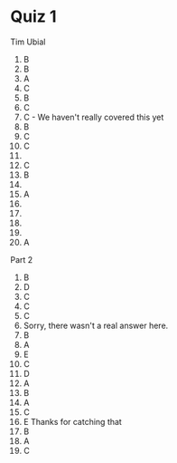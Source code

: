 # Quiz 1

Tim Ubial

1. B
2. B
3. A
4. C
5. B
6. C
7. C - We haven't really covered this yet
8. B
9. C
10. C
11. 
12. C
13. B
14. 
15. A
16. 
17. 
18. 
19. 
20. A


Part 2
1. B
2. D
3. C
4. C
5. C
6. Sorry, there wasn't a real answer here.
7. B
8. A
9. E
10. C
11. D
12. A
13. B
14. A
15. C
16. E Thanks for catching that
17. B
18. A
19. C
